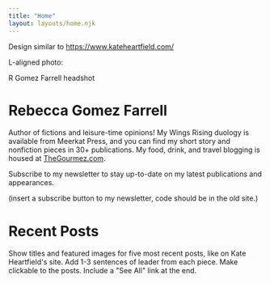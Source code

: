 ```yaml
---
title: "Home"
layout: layouts/home.njk
---
```


Design similar to <https://www.kateheartfield.com/>

L-aligned photo:

R Gomez Farrell headshot

# Rebecca Gomez Farrell

Author of fictions and leisure-time opinions! My Wings Rising duology is available from Meerkat Press, and you can find my short story and nonfiction pieces in 30+ publications. My food, drink, and travel blogging is housed at [TheGourmez.com](https://thegourmez.com).

Subscribe to my newsletter to stay up-to-date on my latest publications and appearances.

(insert a subscribe button to my newsletter, code should be in the old site.)

# Recent Posts

Show titles and featured images for five most recent posts, like on Kate Heartfield's site. Add 1-3 sentences of leader from each piece. Make clickable to the posts. Include a "See All" link at the end.

